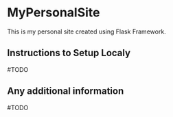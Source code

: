 # MyPersonalSite
This is my personal site created using Flask Framework.

## Instructions to Setup Localy
#TODO

## Any additional information
#TODO

